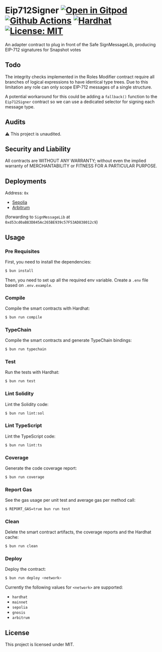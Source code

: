 # Eip712Signer [![Open in Gitpod][gitpod-badge]][gitpod] [![Github Actions][gha-badge]][gha] [![Hardhat][hardhat-badge]][hardhat] [![License: MIT][license-badge]][license]

[gitpod]: https://gitpod.io/#https://github.com/gnosisguild/eip712-signer
[gitpod-badge]: https://img.shields.io/badge/Gitpod-Open%20in%20Gitpod-FFB45B?logo=gitpod
[gha]: https://github.com/gnosisguild/eip712-signer/actions
[gha-badge]: https://github.com/gnosisguild/eip712-signer/actions/workflows/ci.yml/badge.svg
[hardhat]: https://hardhat.org/
[hardhat-badge]: https://img.shields.io/badge/Built%20with-Hardhat-FFDB1C.svg
[license]: https://opensource.org/licenses/MIT
[license-badge]: https://img.shields.io/badge/License-MIT-blue.svg

An adapter contract to plug in front of the Safe SignMessageLib, producing EIP-712 signatures for Snapshot votes

## Todo

The integrity checks implemented in the Roles Modifier contract require all branches of logical expressions to have
identical type trees. Due to this limitation any role can only scope EIP-712 messages of a single structure.

A potential workaround for this could be adding a `fallback()` function to the `Eip712Signer` contract so we can use a
dedicated selector for signing each message type.

## Audits

⚠️ This project is unaudited.

## Security and Liability

All contracts are WITHOUT ANY WARRANTY; without even the implied warranty of MERCHANTABILITY or FITNESS FOR A PARTICULAR
PURPOSE.

## Deployments

Address: `0x`

- [Sepolia](https://sepolia.etherscan.io/address/0xa58Cf66d0f14AEFb2389c6998f6ad219dd4885c1#code)
- [Arbitrum](https://arbiscan.io/address/0xa58Cf66d0f14AEFb2389c6998f6ad219dd4885c1#code)

(forwarding to `SignMessageLib` at `0xd53cd0aB83D845Ac265BE939c57F53AD838012c9`)

## Usage

### Pre Requisites

First, you need to install the dependencies:

```sh
$ bun install
```

Then, you need to set up all the required env variable. Create a `.env` file based on `.env.example`.

### Compile

Compile the smart contracts with Hardhat:

```sh
$ bun run compile
```

### TypeChain

Compile the smart contracts and generate TypeChain bindings:

```sh
$ bun run typechain
```

### Test

Run the tests with Hardhat:

```sh
$ bun run test
```

### Lint Solidity

Lint the Solidity code:

```sh
$ bun run lint:sol
```

### Lint TypeScript

Lint the TypeScript code:

```sh
$ bun run lint:ts
```

### Coverage

Generate the code coverage report:

```sh
$ bun run coverage
```

### Report Gas

See the gas usage per unit test and average gas per method call:

```sh
$ REPORT_GAS=true bun run test
```

### Clean

Delete the smart contract artifacts, the coverage reports and the Hardhat cache:

```sh
$ bun run clean
```

### Deploy

Deploy the contract:

```sh
$ bun run deploy <network>
```

Currently the following values for `<network>` are supported:

- `hardhat`
- `mainnet`
- `sepolia`
- `gnosis`
- `arbitrum`

## License

This project is licensed under MIT.
